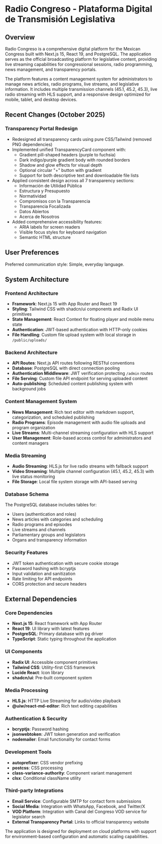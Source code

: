 # Radio Congreso - Plataforma Digital de Transmisión Legislativa

## Overview

Radio Congreso is a comprehensive digital platform for the Mexican Congress built with Next.js 15, React 19, and PostgreSQL. The application serves as the official broadcasting platform for legislative content, providing live streaming capabilities for congressional sessions, radio programming, news management, and transparency portals.

The platform features a content management system for administrators to manage news articles, radio programs, live streams, and legislative information. It includes multiple transmission channels (45.1, 45.2, 45.3), live radio streaming with HLS support, and a responsive design optimized for mobile, tablet, and desktop devices.

## Recent Changes (October 2025)

### Transparency Portal Redesign
- Redesigned all transparency cards using pure CSS/Tailwind (removed PNG dependencies)
- Implemented unified TransparencyCard component with:
  - Gradient pill-shaped headers (purple to fuchsia)
  - Dark indigo/purple gradient body with rounded borders
  - Shadow and glow effects for visual depth
  - Optional circular "+" button with gradient
  - Support for both descriptive text and downloadable file lists
- Applied consistent design across all 7 transparency sections:
  - Información de Utilidad Pública
  - Estructura y Presupuesto
  - Normatividad
  - Compromisos con la Transparencia
  - Transparencia Focalizada
  - Datos Abiertos
  - Acerca de Nosotros
- Added comprehensive accessibility features:
  - ARIA labels for screen readers
  - Visible focus styles for keyboard navigation
  - Semantic HTML structure

## User Preferences

Preferred communication style: Simple, everyday language.

## System Architecture

### Frontend Architecture
- **Framework**: Next.js 15 with App Router and React 19
- **Styling**: Tailwind CSS with shadcn/ui components and Radix UI primitives
- **State Management**: React Context for floating player and mobile menu state
- **Authentication**: JWT-based authentication with HTTP-only cookies
- **File Handling**: Custom file upload system with local storage in `/public/uploads/`

### Backend Architecture
- **API Routes**: Next.js API routes following RESTful conventions
- **Database**: PostgreSQL with direct connection pooling
- **Authentication Middleware**: JWT verification protecting `/admin` routes
- **File Serving**: Custom file API endpoint for serving uploaded content
- **Auto-publishing**: Scheduled content publishing system with background jobs

### Content Management System
- **News Management**: Rich text editor with markdown support, categorization, and scheduled publishing
- **Radio Programs**: Episode management with audio file uploads and program organization
- **Live Streams**: Multi-channel streaming configuration with HLS support
- **User Management**: Role-based access control for administrators and content managers

### Media Streaming
- **Audio Streaming**: HLS.js for live radio streams with fallback support
- **Video Streaming**: Multiple channel configuration (45.1, 45.2, 45.3) with live status monitoring
- **File Storage**: Local file system storage with API-based serving

### Database Schema
The PostgreSQL database includes tables for:
- Users (authentication and roles)
- News articles with categories and scheduling
- Radio programs and episodes
- Live streams and channels
- Parliamentary groups and legislators
- Organs and transparency information

### Security Features
- JWT token authentication with secure cookie storage
- Password hashing with bcryptjs
- Input validation and sanitization
- Rate limiting for API endpoints
- CORS protection and secure headers

## External Dependencies

### Core Dependencies
- **Next.js 15**: React framework with App Router
- **React 19**: UI library with latest features
- **PostgreSQL**: Primary database with pg driver
- **TypeScript**: Static typing throughout the application

### UI Components
- **Radix UI**: Accessible component primitives
- **Tailwind CSS**: Utility-first CSS framework
- **Lucide React**: Icon library
- **shadcn/ui**: Pre-built component system

### Media Processing
- **HLS.js**: HTTP Live Streaming for audio/video playback
- **@uiw/react-md-editor**: Rich text editing capabilities

### Authentication & Security
- **bcryptjs**: Password hashing
- **jsonwebtoken**: JWT token generation and verification
- **nodemailer**: Email functionality for contact forms

### Development Tools
- **autoprefixer**: CSS vendor prefixing
- **postcss**: CSS processing
- **class-variance-authority**: Component variant management
- **clsx**: Conditional className utility

### Third-party Integrations
- **Email Service**: Configurable SMTP for contact form submissions
- **Social Media**: Integration with WhatsApp, Facebook, and Twitter/X
- **VOD Platform**: Integration with Canal del Congreso VOD service for legislator search
- **External Transparency Portal**: Links to official transparency website

The application is designed for deployment on cloud platforms with support for environment-based configuration and automatic scaling capabilities.